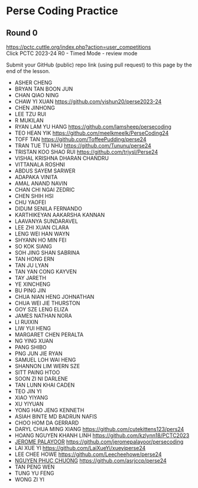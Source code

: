 # Perse Coding Practice 

## Round 0
https://pctc.cuttle.org/index.php?action=user_competitions   
Click PCTC 2023-24 R0 - Timed Mode - review mode

Submit your GitHub (public) repo link (using pull request) to this page by the end of the lesson.
- ASHER CHENG 
- BRYAN TAN BOON JUN
- CHAN QIAO NING
- CHAW YI XUAN https://github.com/yishun20/perse2023-24
- CHEN JINHONG
- LEE TZU RUI
- R MUKILAN
- RYAN LAM YU HANG https://github.com/lamsheep/persecoding
- TEO HEAN YIK https://github.com/meelkmeelk/PerseCoding24
- TOFF TAN https://github.com/ToffeePudding/perse24
- TRAN TUE TU NHU https://github.com/Tununu/perse24
- TRISTAN KOO SHAO RUI https://github.com/trjysl/Perse24
- VISHAL KRISHNA DHARAN CHANDRU
- VITTANALA ROSHNI
- ABDUS SAYEM SARWER
- ADAPAKA VINITA
- AMAL ANAND NAVIN
- CHAN CHI NGAI ZEDRIC
- CHEN SHIH HSI
- CHU YAOFEI
- DIDUM SENILA FERNANDO
- KARTHIKEYAN AAKARSHA KANNAN
- LAAVANYA SUNDARAVEL
- LEE ZHI XUAN CLARA
- LENG WEI HAN WAYN
- SHYANN HO MIN FEI
- SO KOK SIANG
- SOH JING SHAN SABRINA
- TAN HONG ERN
- TAN JU LYAN
- TAN YAN CONG KAYVEN
- TAY JARETH
- YE XINCHENG
- BU PING JIN
- CHUA NIAN HENG JOHNATHAN
- CHUA WEI JIE THURSTON
- GOY SZE LENG ELIZA
- JAMES NATHAN NORA
- LI RUIXIN
- LIW YUI HENG
- MARGARET CHEN PERALTA
- NG YING XUAN
- PANG SHIBO
- PNG JUN JIE RYAN
- SAMUEL LOH WAI HENG
- SHANNON LIM WERN SZE
- SITT PAING HTOO
- SOON ZI NI DARLENE
- TAN LUNN KHAI CADEN
- TEO JIN YI
- XIAO YIYANG
- XU YIYUAN
- YONG HAO JENG KENNETH
- ASIAH BINTE MD BADRUN NAFIS
- CHOO HOM DA GERRARD
- DARYL CHUA MING XIANG https://github.com/cutekittens123/pers24
- HOANG NGUYEN KHANH LINH https://github.com/kzlynn18/PCTC2023
- [JEROME PALAYOOR](https://github.com/jeromepalayoor/persecoding) https://github.com/jeromepalayoor/persecoding
- LAI XUE YI https://github.com/LaiXueYi/xueyiperse24
- LEE CHEE HOWE https://github.com/Leecheehowe/perse24
- [NGUYEN PHUC CHUONG](https://github.com/asrjccp/perse24) https://github.com/asrjccp/perse24
- TAN PENG WEN
- TUNG YU FENG
- WONG ZI YI
